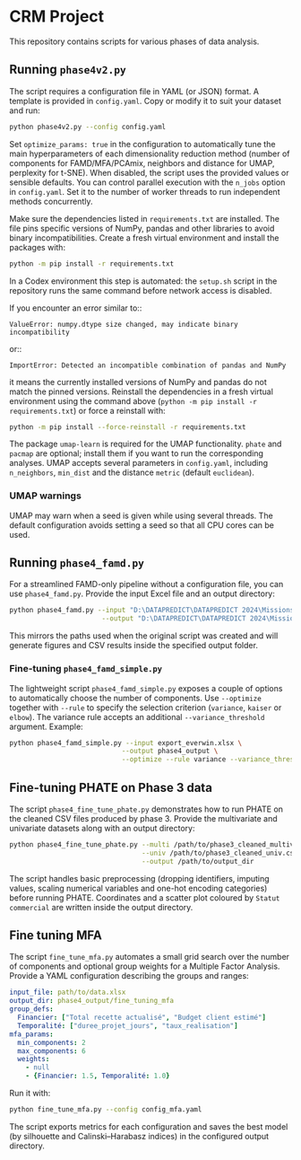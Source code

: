 # CRM Project

This repository contains scripts for various phases of data analysis.

## Running `phase4v2.py`

The script requires a configuration file in YAML (or JSON) format. A template
is provided in `config.yaml`. Copy or modify it to suit your dataset and run:

```bash
python phase4v2.py --config config.yaml
```

Set `optimize_params: true` in the configuration to automatically tune the main
hyperparameters of each dimensionality reduction method (number of components
for FAMD/MFA/PCAmix, neighbors and distance for UMAP, perplexity for t-SNE).
When disabled, the script uses the provided values or sensible defaults.
You can control parallel execution with the `n_jobs` option in `config.yaml`. Set it to the number of worker threads to run independent methods concurrently.

Make sure the dependencies listed in `requirements.txt` are installed. The
file pins specific versions of NumPy, pandas and other libraries to avoid
binary incompatibilities. Create a fresh virtual environment and install the
packages with:

```bash
python -m pip install -r requirements.txt
```
In a Codex environment this step is automated: the `setup.sh` script in the
repository runs the same command before network access is disabled.

If you encounter an error similar to::

    ValueError: numpy.dtype size changed, may indicate binary incompatibility

or::

    ImportError: Detected an incompatible combination of pandas and NumPy

it means the currently installed versions of NumPy and pandas do not match the
pinned versions. Reinstall the dependencies in a fresh virtual environment using
the command above (``python -m pip install -r requirements.txt``) or force a
reinstall with:

```bash
python -m pip install --force-reinstall -r requirements.txt
```

The package `umap-learn` is required for the UMAP functionality. `phate` and
`pacmap` are optional; install them if you want to run the corresponding
analyses. UMAP accepts several parameters in `config.yaml`, including
`n_neighbors`, `min_dist` and the distance `metric` (default `euclidean`).

### UMAP warnings

UMAP may warn when a seed is given while using several threads. The default
configuration avoids setting a seed so that all CPU cores can be used.

## Running `phase4_famd.py`

For a streamlined FAMD-only pipeline without a configuration file, you can use
`phase4_famd.py`. Provide the input Excel file and an output directory:

```bash
python phase4_famd.py --input "D:\DATAPREDICT\DATAPREDICT 2024\Missions\Digora\export_everwin (19).xlsx" \
                       --output "D:\DATAPREDICT\DATAPREDICT 2024\Missions\Digora\phase4_output"
```

This mirrors the paths used when the original script was created and will
generate figures and CSV results inside the specified output folder.

### Fine-tuning `phase4_famd_simple.py`

The lightweight script `phase4_famd_simple.py` exposes a couple of options to
automatically choose the number of components. Use `--optimize` together with
`--rule` to specify the selection criterion (``variance``, ``kaiser`` or
``elbow``). The variance rule accepts an additional `--variance_threshold`
argument. Example:

```bash
python phase4_famd_simple.py --input export_everwin.xlsx \
                            --output phase4_output \
                            --optimize --rule variance --variance_threshold 0.9
```

## Fine-tuning PHATE on Phase 3 data

The script `phase4_fine_tune_phate.py` demonstrates how to run PHATE on the cleaned CSV files produced by phase 3. Provide the multivariate and univariate datasets along with an output directory:

```bash
python phase4_fine_tune_phate.py --multi /path/to/phase3_cleaned_multivariate.csv \
                                 --univ /path/to/phase3_cleaned_univ.csv \
                                 --output /path/to/output_dir
```

The script handles basic preprocessing (dropping identifiers, imputing values, scaling numerical variables and one-hot encoding categories) before running PHATE. Coordinates and a scatter plot coloured by `Statut commercial` are written inside the output directory.

## Fine tuning MFA

The script `fine_tune_mfa.py` automates a small grid search over the number of
components and optional group weights for a Multiple Factor Analysis. Provide a
YAML configuration describing the groups and ranges:

```yaml
input_file: path/to/data.xlsx
output_dir: phase4_output/fine_tuning_mfa
group_defs:
  Financier: ["Total recette actualisé", "Budget client estimé"]
  Temporalité: ["duree_projet_jours", "taux_realisation"]
mfa_params:
  min_components: 2
  max_components: 6
  weights:
    - null
    - {Financier: 1.5, Temporalité: 1.0}
```

Run it with:

```bash
python fine_tune_mfa.py --config config_mfa.yaml
```

The script exports metrics for each configuration and saves the best model (by
silhouette and Calinski–Harabasz indices) in the configured output directory.

